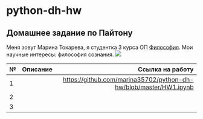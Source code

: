 # python-dh-hw
##  Домашнее задание по Пайтону
Меня зовут Марина Токарева, я студентка 3 курса ОП [Философия](https://www.hse.ru/ba/phil/). Мои научные интересы: философия сознания. 
![](https://pp.userapi.com/c852132/v852132291/aa23/UxtEpiB16Ek.jpg)

№|Описание|Ссылка на работу
---|:------:|---:
1||https://github.com/marina35702/python-dh-hw/blob/master/HW1.ipynb
2||
3||
